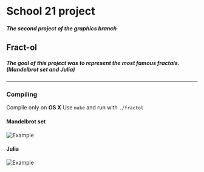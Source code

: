 # School 21 project
##### The second project of the graphics branch
## Fract-ol
##### The goal of this project was to represent the most famous fractals. (Mandelbrot set and Julia)
---
### Compiling
Compile only on **OS X**
Use `make` and run with `./fractol`
#### Mandelbrot set
![Example](https://github.com/LailaShellie/gifs/blob/master/gif_fractol/Mand.gif)
#### Julia
![Example](https://github.com/LailaShellie/gifs/blob/master/gif_fractol/Julia.gif)
